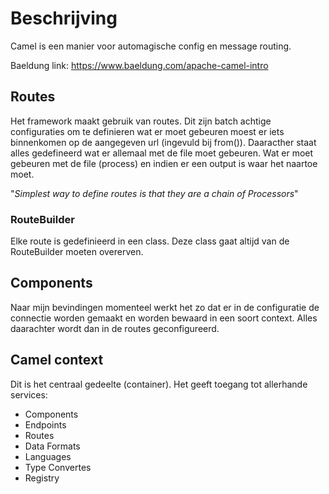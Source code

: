 # Beschrijving

Camel is een manier voor automagische config en message routing.

Baeldung link: https://www.baeldung.com/apache-camel-intro

## Routes

Het framework maakt gebruik van routes. 
Dit zijn batch achtige configuraties om te definieren wat er moet 
gebeuren moest er iets binnenkomen op de aangegeven url (ingevuld bij from()).
Daaracther staat alles gedefineerd wat er allemaal met de file moet gebeuren. 
Wat er moet gebeuren met de file (process) en indien er een output is 
waar het naartoe moet. 

"_Simplest way to define routes is that they are a chain of Processors_"

### RouteBuilder

Elke route is gedefinieerd in een class. Deze class gaat altijd van 
de RouteBuilder moeten overerven.

## Components

Naar mijn bevindingen momenteel werkt het zo dat er in de configuratie de connectie worden gemaakt en 
worden bewaard in een soort context. Alles daarachter wordt dan in de routes geconfigureerd. 


## Camel context

Dit is het centraal gedeelte (container). Het geeft toegang tot allerhande services: 

- Components
- Endpoints
- Routes
- Data Formats
- Languages 
- Type Convertes 
- Registry
